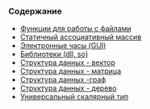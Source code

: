 <h3>Содержание </h3>
<ul>
<li><a href="//github.com/splincode/Cpp/tree/master/fso">Функции для работы с файлами</a></li>
<li><a href="//github.com/splincode/Cpp/tree/master/associative">Статичный ассоциативный массив</a></li>
<li><a href="//github.com/splincode/Cpp/tree/master/gui">Электронные часы (GUI)</a></li>
<li><a href="//github.com/splincode/Cpp/tree/master/dll">Библиотеки (dll, so)</a></li>
<li><a href="//github.com/splincode/Cpp/tree/master/vector">Структура данных - вектор</a></li>
<li><a href="//github.com/splincode/Cpp/tree/master/matrix">Структура данных - матрица</a></li>
<li><a href="//github.com/splincode/Cpp/tree/master/graph">Структура данных -граф</a></li>
<li><a href="//github.com/splincode/Cpp/tree/master/tree">Структура данных - дерево</a></li>
<li><a href="//github.com/splincode/Cpp/tree/master/var">Универсальный скалярный тип</a></li>
</ul>